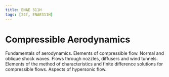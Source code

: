 ```yaml
---
title: ENAE 311H
tags: [24f, ENAE311H]
---
```


# Compressible Aerodynamics

Fundamentals of aerodynamics. Elements of compressible flow. Normal and oblique shock waves. Flows through nozzles, diffusers and wind tunnels. Elements of the method of characteristics and finite difference solutions for compressible flows. Aspects of hypersonic flow.
